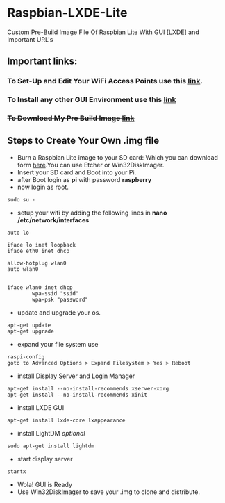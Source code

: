 # Raspbian-LXDE-Lite
Custom Pre-Build Image File Of Raspbian Lite With GUI [LXDE] and Important URL's 

## Important links:
### To Set-Up and Edit Your WiFi Access Points use this [link](https://learn.adafruit.com/adafruits-raspberry-pi-lesson-3-network-setup/setting-up-wifi-with-occidentalis).
### To Install any other GUI Environment use this [link](https://www.raspberrypi.org/forums/viewtopic.php?t=133691)
### ~~To Download My Pre Build Image [link]()~~

## Steps to Create Your Own .img file 

- Burn a Raspbian Lite image to your SD card: Which you can download form [here](https://www.raspberrypi.org/downloads/raspbian/).You can use Etcher or Win32DiskImager.
- Insert your SD card and Boot into your Pi.
- after Boot login as **pi** with password **raspberry**
- now login as root.
```
sudo su -
```
- setup your wifi by adding the following lines in  **nano /etc/network/interfaces**
```
auto lo
 
iface lo inet loopback
iface eth0 inet dhcp
 
allow-hotplug wlan0
auto wlan0
 
 
iface wlan0 inet dhcp
        wpa-ssid "ssid"
        wpa-psk "password"
```

- update and upgrade your os.
```
apt-get update
apt-get upgrade
```
- expand your file system use
```
raspi-config
goto to Advanced Options > Expand Filesystem > Yes > Reboot
```
- install Display Server and Login Manager
```
apt-get install --no-install-recommends xserver-xorg
apt-get install --no-install-recommends xinit
```
- install LXDE GUI
```
apt-get install lxde-core lxappearance
```
- install LightDM *optional*
```
sudo apt-get install lightdm
```
- start display server
```
startx
```
- Wola! GUI is Ready 
- Use Win32DiskImager to save your .img to clone and distribute.
